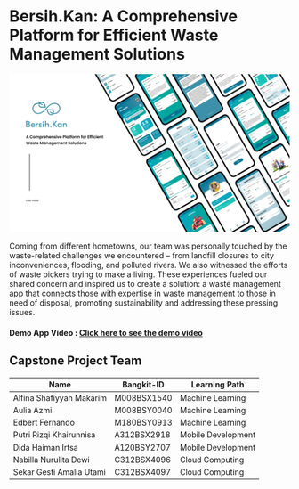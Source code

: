 # Bersih.Kan: A Comprehensive Platform for Efficient Waste Management Solutions

![Mock-Up Application](https://github.com/BersihKan-CH2PS361/.github/blob/4de3cd7a6cb8195e80f2c90390ce270520c48f16/documentation/mockup%20(1).png)

Coming from different hometowns, our team was personally touched by the waste-related challenges we encountered – from landfill closures to city inconveniences, flooding, and polluted rivers. We also witnessed the efforts of waste pickers trying to make a living. These experiences fueled our shared concern and inspired us to create a solution: a waste management app that connects those with expertise in waste management to those in need of disposal, promoting sustainability and addressing these pressing issues.

#### Demo App Video : [Click here to see the demo video](https://drive.google.com/file/d/1u_tVv4fH4KLd3-_9y_tgliAEKGJWRR1A/view?usp=sharing) ####

<!-- ## Project Documents:
- Project Brief : To Be Added
- Final presentation : To Be Added
- Go-To Market presentation : To Be Added -->

<!-- ## Project Resource: 
- Paper Reference:  -->

## Capstone Project Team 
| Name | Bangkit-ID | Learning Path |
| ------ | ------ | ------ | 
| Alfina Shafiyyah Makarim  | M008BSX1540  | Machine Learning |
| Aulia Azmi  | M008BSY0040  | Machine Learning |
| Edbert Fernando | M180BSY0913  | Machine Learning |
| Putri Rizqi Khairunnisa | A312BSX2918 | Mobile Development |
| Dida Haiman Irtsa | A120BSY2707 | Mobile Development |
| Nabilla Nurulita Dewi  | C312BSX4096 | Cloud Computing |
| Sekar Gesti Amalia Utami  | C312BSX4097 | Cloud Computing |

